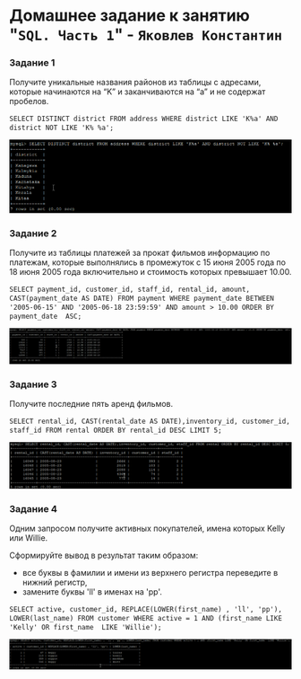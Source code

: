 # Домашнее задание к занятию "`SQL. Часть 1`" - `Яковлев Константин`

### Задание 1

Получите уникальные названия районов из таблицы с адресами, которые начинаются на “K” 
и заканчиваются на “a” и не содержат пробелов.

```
SELECT DISTINCT district FROM address WHERE district LIKE 'K%a' AND district NOT LIKE 'K% %a';
```

![job1](https://github.com/Prime2270/homework_netology-12-03/blob/main/screenshots/job1.png)

### Задание 2

Получите из таблицы платежей за прокат фильмов информацию по платежам, 
которые выполнялись в промежуток с 15 июня 2005 года 
по 18 июня 2005 года включительно и стоимость которых превышает 10.00.

```
SELECT payment_id, customer_id, staff_id, rental_id, amount, CAST(payment_date AS DATE) FROM payment WHERE payment_date BETWEEN  '2005-06-15' AND '2005-06-18 23:59:59' AND amount > 10.00 ORDER BY payment_date  ASC;
```

![job2](https://github.com/Prime2270/homework_netology-12-03/blob/main/screenshots/job2.png)

### Задание 3

Получите последние пять аренд фильмов.

```
SELECT rental_id, CAST(rental_date AS DATE),inventory_id, customer_id, staff_id FROM rental ORDER BY rental_id DESC LIMIT 5;
```

![job3](https://github.com/Prime2270/homework_netology-12-03/blob/main/screenshots/job3.png)

### Задание 4

Одним запросом получите активных покупателей, имена которых Kelly или Willie.

Сформируйте вывод в результат таким образом:

- все буквы в фамилии и имени из верхнего регистра переведите в нижний регистр,
- замените буквы 'll' в именах на 'pp'.

```
SELECT active, customer_id, REPLACE(LOWER(first_name) , 'll', 'pp'), LOWER(last_name) FROM customer WHERE active = 1 AND (first_name LIKE 'Kelly' OR first_name  LIKE 'Willie');
```

![job4](https://github.com/Prime2270/homework_netology-12-03/blob/main/screenshots/job4.png)
